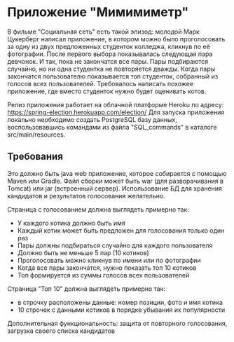 # Приложение "Мимимиметр"

В фильме "Социальная сеть" есть такой эпизод: молодой Марк Цукерберг написал приложение, в котором можно было проголосовать за одну из двух предложенных студенток колледжа, кликнув по её фотографии. После первого выбора показывалась следующая пара девчонок. И так, пока не закончатся все пары. Пары подбираются случайно, но ни одна студентка не повторяется дважды. 
Когда пары закончатся пользователю показывается топ студенток, собранный из голосов всех пользователей.
Требовалось написать похожее приложение, где вместо студенток нужно будет оценивать котов.

Релиз приложения работает на облачной платформе Heroku по адресу: https://spring-election.herokuapp.com/election/
Для запуска приложения локально необходимо создать PostgreSQL базу данных, 
воспользовавшись командами из файла "SQL_commands" в каталоге src/main/resources.

## Требования

Это должно быть java web приложение, которое собирается с помощью Maven или Gradle. 
Файл сборки может быть war (для разворачивания в Tomcat) или jar (встроенный сервер). 
Использование БД для хранения кандидатов и результатов голосования желательно.

Страница с голосованием должна выглядеть примерно так:
- У каждого котика должно быть имя
- Каждый котик может быть предложен для голосования только один раз
- Пары должны подбираться случайно для каждого пользователя
- Должно быть не меньше 5 пар (10 котиков)
- Проголосовать можно кликнув по имени или по фотографии
- Когда все пары закончатся, нужно показать топ 10 котиков
- Топ формируется из суммы голосов всех пользователей

Страница "Топ 10" должна выглядеть примерно так:
- в строчку расположены данные: номер позиции, фото и имя котика
- 10 строчек с данными котиков в порядке убывания их популярности

Дополнительная функциональность: защита от повторного голосования, загрузка своего списка кандидатов